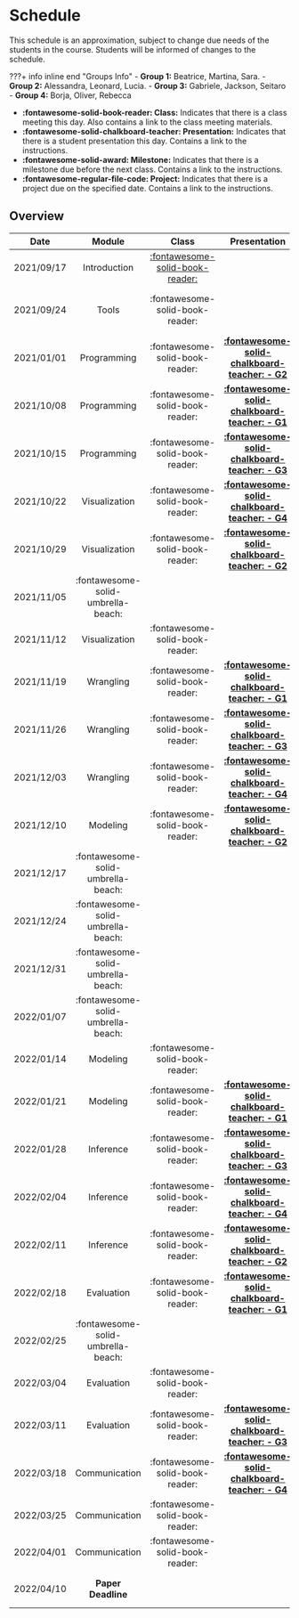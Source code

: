 # Schedule

This schedule is an approximation, subject to change due needs of the students in the course. Students will be informed of changes to the schedule.

???+ info inline end "Groups Info"
    - **Group 1:**  Beatrice, Martina, Sara.
    - **Group 2:**  Alessandra, Leonard, Lucia.
    - **Group 3:** Gabriele, Jackson, Seitaro
    - **Group 4:** Borja, Oliver, Rebecca

- **:fontawesome-solid-book-reader: Class:** Indicates that there is a class meeting this day. Also contains a link to the class meeting materials.
- **:fontawesome-solid-chalkboard-teacher: Presentation:** Indicates that there is a student presentation this day. Contains a link to the instructions.
- **:fontawesome-solid-award: Milestone:** Indicates that there is a milestone due before the next class. Contains a link to the instructions.
- **:fontawesome-regular-file-code: Project:** Indicates that there is a project due on the specified date. Contains a link to the instructions.


## Overview

| Date       | Module                             | Class                                                      | Presentation                                                                   | Milestone                                                                   |
| :-:        | :-:                                | :-:                                                        | :-:                                                                            | :-:                                                                         |
| 2021/09/17 | Introduction                       | [:fontawesome-solid-book-reader:](modules/introduction.md) |                                                                                |                                                                             |
| 2021/09/24 | Tools                              | :fontawesome-solid-book-reader:                            |                                                                                | [**:fontawesome-regular-paper-plane: Onboarding**](resources/onboarding.md) |
| 2021/01/01 | Programming                        | :fontawesome-solid-book-reader:                            | [**:fontawesome-solid-chalkboard-teacher: - G2**](activities/participation.md) | **:fontawesome-solid-award: Idea**                                          |
| 2021/10/08 | Programming                        | :fontawesome-solid-book-reader:                            | [**:fontawesome-solid-chalkboard-teacher: - G1**](activities/participation.md) |                                                                             |
| 2021/10/15 | Programming                        | :fontawesome-solid-book-reader:                            | [**:fontawesome-solid-chalkboard-teacher: - G3**](activities/participation.md) |                                                                             |
| 2021/10/22 | Visualization                      | :fontawesome-solid-book-reader:                            | [**:fontawesome-solid-chalkboard-teacher: - G4**](activities/participation.md) |                                                                             |
| 2021/10/29 | Visualization                      | :fontawesome-solid-book-reader:                            | [**:fontawesome-solid-chalkboard-teacher: - G2**](activities/participation.md) | **:fontawesome-solid-award: Proposal**                                      |
| 2021/11/05 | :fontawesome-solid-umbrella-beach: |                                                            |                                                                                |                                                                             |
| 2021/11/12 | Visualization                      | :fontawesome-solid-book-reader:                            |                                                                                |                                                                             |
| 2021/11/19 | Wrangling                          | :fontawesome-solid-book-reader:                            | [**:fontawesome-solid-chalkboard-teacher: - G1**](activities/participation.md) |                                                                             |
| 2021/11/26 | Wrangling                          | :fontawesome-solid-book-reader:                            | [**:fontawesome-solid-chalkboard-teacher: - G3**](activities/participation.md) |                                                                             |
| 2021/12/03 | Wrangling                          | :fontawesome-solid-book-reader:                            | [**:fontawesome-solid-chalkboard-teacher: - G4**](activities/participation.md) |                                                                             |
| 2021/12/10 | Modeling                           | :fontawesome-solid-book-reader:                            | [**:fontawesome-solid-chalkboard-teacher: - G2**](activities/participation.md) | **:fontawesome-solid-award: Exploration**                                   |
| 2021/12/17 | :fontawesome-solid-umbrella-beach: |                                                            |                                                                                |                                                                             |
| 2021/12/24 | :fontawesome-solid-umbrella-beach: |                                                            |                                                                                |                                                                             |
| 2021/12/31 | :fontawesome-solid-umbrella-beach: |                                                            |                                                                                |                                                                             |
| 2022/01/07 | :fontawesome-solid-umbrella-beach: |                                                            |                                                                                |                                                                             |
| 2022/01/14 | Modeling                           | :fontawesome-solid-book-reader:                            |                                                                                |                                                                             |
| 2022/01/21 | Modeling                           | :fontawesome-solid-book-reader:                            | [**:fontawesome-solid-chalkboard-teacher: - G1**](activities/participation.md) | **:fontawesome-solid-award: Analysis**                                      |
| 2022/01/28 | Inference                          | :fontawesome-solid-book-reader:                            | [**:fontawesome-solid-chalkboard-teacher: - G3**](activities/participation.md) |                                                                             |
| 2022/02/04 | Inference                          | :fontawesome-solid-book-reader:                            | [**:fontawesome-solid-chalkboard-teacher: - G4**](activities/participation.md) |                                                                             |
| 2022/02/11 | Inference                          | :fontawesome-solid-book-reader:                            | [**:fontawesome-solid-chalkboard-teacher: - G2**](activities/participation.md) |                                                                             |
| 2022/02/18 | Evaluation                         | :fontawesome-solid-book-reader:                            | [**:fontawesome-solid-chalkboard-teacher: - G1**](activities/participation.md) | **:fontawesome-solid-award: Modeling**                                      |
| 2022/02/25 | :fontawesome-solid-umbrella-beach: |                                                            |                                                                                |                                                                             |
| 2022/03/04 | Evaluation                         | :fontawesome-solid-book-reader:                            |                                                                                |                                                                             |
| 2022/03/11 | Evaluation                         | :fontawesome-solid-book-reader:                            | [**:fontawesome-solid-chalkboard-teacher: - G3**](activities/participation.md) |                                                                             |
| 2022/03/18 | Communication                      | :fontawesome-solid-book-reader:                            | [**:fontawesome-solid-chalkboard-teacher: - G4**](activities/participation.md) | **:fontawesome-solid-award: Draft**                                         |
| 2022/03/25 | Communication                      | :fontawesome-solid-book-reader:                            |                                                                                |                                                                             |
| 2022/04/01 | Communication                      | :fontawesome-solid-book-reader:                            |                                                                                |                                                                             |
| 2022/04/10 | **Paper Deadline**                 |                                                            |                                                                                | **:fontawesome-regular-file-code: Paper**                                   |

